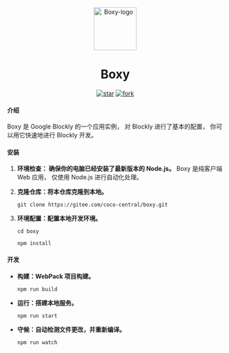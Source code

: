<p align="center">
   <br>
   <img width="100" src="https://gitee.com/coco-central/boxy/raw/master/src/icon/logo/boxy.svg" alt="Boxy-logo"/>
</p>

<h1 align="center">
   Boxy
</h1>

<div align="center">

[![star](https://gitee.com/coco-central/boxy/badge/star.svg?theme=dark)](https://gitee.com/coco-central/boxy/stargazers)
[![fork](https://gitee.com/coco-central/boxy/badge/fork.svg?theme=dark)](https://gitee.com/coco-central/boxy/members)

</div>

#### 介绍

Boxy 是 Google Blockly 的一个应用实例，
对 Blockly 进行了基本的配置，
你可以用它快速地进行 Blockly 开发。

#### 安装

1. **环境检查： 确保你的电脑已经安装了最新版本的 Node.js。**
   Boxy 是纯客户端 Web 应用，
   仅使用 Node.js 进行自动化处理。

2. **克隆仓库：将本仓库克隆到本地。**

   ```
   git clone https://gitee.com/coco-central/boxy.git
   ```

3. **环境配置：配置本地开发环境。**

   ```
   cd boxy
   ```

   ```
   npm install
   ```

#### 开发

- **构建：WebPack 项目构建。**

  ```
  npm run build
  ```

- **运行：搭建本地服务。**

  ```
  npm run start
  ```

- **守候：自动检测文件更改，并重新编译。**

  ```
  npm run watch
  ```